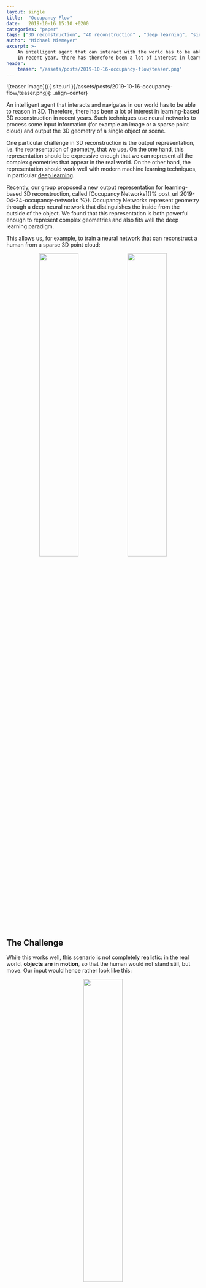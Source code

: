 ```yaml
---
layout: single
title:  "Occupancy Flow"
date:   2019-10-16 15:10 +0200
categories: "paper"
tags: ["3D reconstruction", "4D reconstruction" , "deep learning", "single view 3D reconstruction", "3D representations", "neural ordinary differential equations"]
author: "Michael Niemeyer"
excerpt: >-
    An intelligent agent that can interact with the world has to be able to reason in 3D.
    In recent year, there has therefore been a lot of interest in learning-based 3D reconstruction.
header:
    teaser: "/assets/posts/2019-10-16-occupancy-flow/teaser.png"
---
```


![teaser image]({{ site.url }}/assets/posts/2019-10-16-occupancy-flow/teaser.png){: .align-center}

An intelligent agent that interacts and navigates in our world has to be able to reason in 3D.
Therefore, there has been a lot of interest in learning-based 3D reconstruction in recent years.
Such techniques use neural networks to process some input information (for example an image or a sparse point cloud) and output the 3D geometry
of a single object or scene.

One particular challenge in 3D reconstruction is the output representation, i.e. the representation of geometry, that we use.
On the one hand, this representation should be expressive enough that we can represent all the complex geometries that appear in the real world.
On the other hand, the representation should work well with modern machine learning techniques, in particular [deep learning](https://en.wikipedia.org/wiki/Deep_learning).

Recently, our group proposed a new output representation for learning-based 3D reconstruction, called [Occupancy Networks]({% post_url 2019-04-24-occupancy-networks %}).
Occupancy Networks represent geometry through a deep neural network that distinguishes the inside from the outside of the object.
We found that this representation is both powerful enough to represent complex geometries and also fits well the deep learning paradigm.

This allows us, for example, to train a neural network that can reconstruct a human from a sparse 3D point cloud:

<p style="text-align: center">
<img src="{{ site.url }}/assets/posts/2019-10-16-occupancy-flow/input_full.png" width="45%" />
<img src="{{ site.url }}/assets/posts/2019-10-16-occupancy-flow/oflow_full.png" width="45%" />
</p>

## The Challenge

While this works well, this scenario is not completely realistic:
in the real world, **objects are in motion**, so that the human would not stand still, but move.
Our input would hence rather look like this:

<p style="text-align: center">
<img src="{{ site.url }}/assets/posts/2019-10-16-occupancy-flow/input_full.gif" width="45%" />
</p>

Of course, we could treat each time step individually and apply our network to it.
However, this would be very slow (after all we cannot reuse information from previous time steps) and even worse,
we would not have any correspondences between the individual time steps.
Where does the finger tip end up 2 seconds later?
We can't know as we are not able to identify where a specific point on the body (e.g. the tip of a finger) is at a later time step.

Can we do something more clever than this?

## Our Approach

Our key insight in this project is that we can represent **shape and motion of the 3D body separately** ("disentangled").
Instead of just using an occupancy network, we use two networks: an occupancy network and a velocity network.
While the occupancy network represents the shape of the 3D object, the velocity network defines a motion field in 3D space that changes over time.
We can visualize this as follows:

<p style="text-align: center">
<img src="{{ site.url }}/assets/posts/2019-10-16-occupancy-flow/field_leg_jump.gif" width="45%" />
<img src="{{ site.url }}/assets/posts/2019-10-16-occupancy-flow/field_shake_hips.gif" width="45%" />
</p>

During inference, we can extract a mesh at time $t=0$ using our occupancy network (like in our [previous paper]({% post_url 2019-04-24-occupancy-networks %}))
and then propagate the vertices forward in time using the velocity network by solving an [ordinary differential equation](https://en.wikipedia.org/wiki/Ordinary_differential_equation).

During training, we sample random points in 3D and go backward in time to determine where these points would have been at $t=0$.
We then evaluate the occupancy network at these hypothetical locations and compare to the ground truth occupancy at $t=\tau$.
This way we do not even need correspondences between different time steps in our training data!
However, if they are given, we can easily incorporate them by comparing the location where a point at $t=0$ ends up at $t=\tau$ following our velocity network with the location where it should go.

All in all, the key idea is that we **disentangle the shape and the motion of 3D objects**.
As we use our continuous velocity network for the motion representation, we automatically have correspondences for every point in space between time steps.
This also makes the inference step much faster!

## Experiments

Let's look at our example from the introduction again.
How does Occupancy Flow perform on this example?
Here are the results:

<p style="text-align: center">
<img src="{{ site.url }}/assets/posts/2019-10-16-occupancy-flow/input_full.gif" width="45%" />
<img src="{{ site.url }}/assets/posts/2019-10-16-occupancy-flow/oflow_full.gif" width="45%" />
</p>

We see that Occupancy Flow reconstructs the 3D motion in a plausible way and also got the correspondences right (indicated by the colors).

In our paper, we conducted a variety of other experiments.
For example, we used a [generative model](https://en.wikipedia.org/wiki/Generative_model) to transfer the motion from one shape to another:
<p style="text-align: center">
<img src="{{ site.url }}/assets/posts/2019-10-16-occupancy-flow/motion_transfer.gif" width="95%" />
</p>

## Further Information
To learn more about Occupancy Flow, check out our video here:

{% include video id="c0yOugTgrWc" provider="youtube" %}

You can find more information (including the [paper](http://www.cvlibs.net/publications/Niemeyer2019ICCV.pdf) and [supplementary](http://www.cvlibs.net/publications/Niemeyer2019ICCV_supplementary.pdf)) on our [project page](https://avg.is.tuebingen.mpg.de/publications/niemeyer2019iccv). If you are interested in experimenting with Occupancy Flow yourself, download the [source code](https://github.com/autonomousvision/occupancy_flow) of our project and run the examples. We are happy to receive your feedback!

    @inproceedings{Niemeyer2019ICCV,
    title = {Occupancy Flow: 4D Reconstruction by Learning Particle Dynamics},
    author = {Niemeyer, Michael and Mescheder, Lars and Oechsle, Michael and Geiger, Andreas},
    booktitle = {International Conference on Computer Vision (ICCV)},
    year = {2019},
    }
